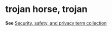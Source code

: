 # trojan horse, trojan

**See** [Security, safety, and privacy term collection](/style-guide/a-z-word-list-term-collections/term-collections/security-safety-privacy-terms)
